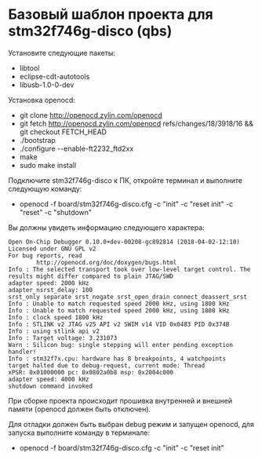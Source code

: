 ﻿# Базовый шаблон проекта для stm32f746g-disco (qbs)

Установите следующие пакеты:
* libtool
* eclipse-cdt-autotools
* libusb-1.0-0-dev

Установка openocd:
* git clone http://openocd.zylin.com/openocd 
* git fetch http://openocd.zylin.com/openocd refs/changes/18/3918/16 && git checkout FETCH_HEAD
* ./bootstrap 
* ./configure --enable-ft2232_ftd2xx 
* make 
* sudo make install



Подключите stm32f746g-disco к ПК, откройте терминал и выполните следующую команду: 

* openocd -f board/stm32f746g-disco.cfg -c "init" -c "reset init" -c "reset" -c "shutdown" 

Вы должны увидеть информацию следующего характера:
~~~~
Open On-Chip Debugger 0.10.0+dev-00208-gc892814 (2018-04-02-12:10)
Licensed under GNU GPL v2
For bug reports, read
        http://openocd.org/doc/doxygen/bugs.html
Info : The selected transport took over low-level target control. The results might differ compared to plain JTAG/SWD
adapter speed: 2000 kHz
adapter_nsrst_delay: 100
srst_only separate srst_nogate srst_open_drain connect_deassert_srst
Info : Unable to match requested speed 2000 kHz, using 1800 kHz
Info : Unable to match requested speed 2000 kHz, using 1800 kHz
Info : clock speed 1800 kHz
Info : STLINK v2 JTAG v25 API v2 SWIM v14 VID 0x0483 PID 0x374B
Info : using stlink api v2
Info : Target voltage: 3.231073
Warn : Silicon bug: single stepping will enter pending exception handler!
Info : stm32f7x.cpu: hardware has 8 breakpoints, 4 watchpoints
target halted due to debug-request, current mode: Thread 
xPSR: 0x01000000 pc: 0x0802a0b8 msp: 0x2004c000
adapter speed: 4000 kHz
shutdown command invoked 
~~~~

При сборке проекта происходит прошивка внутренней и внешней памяти (openocd должен быть отключен).

Для отладки должен быть выбран debug режим и запущен openocd, для запуска выполните команду в терминале:
* openocd -f board/stm32f746g-disco.cfg -c "init" -c "reset init"
